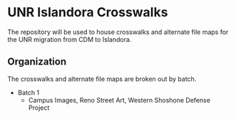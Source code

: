 # UNR Islandora Crosswalks
The repository will be used to house crosswalks and alternate file maps for the UNR migration from CDM to Islandora.

## Organization
The crosswalks and alternate file maps are broken out by batch.
* Batch 1
  * Campus Images, Reno Street Art, Western Shoshone Defense Project
